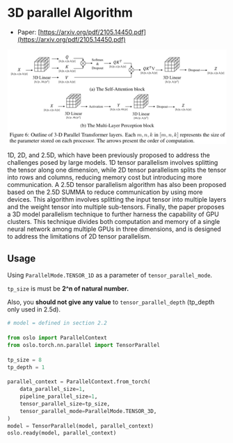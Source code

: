 # 3D parallel Algorithm

* Paper: [https://arxiv.org/pdf/2105.14450.pdf](https://arxiv.org/pdf/2105.14450.pdf)

![E4D02BEB-A5BB-461D-9B62-213A61DB5B74.jpeg](3d_image/E4D02BEB-A5BB-461D-9B62-213A61DB5B74.jpeg)

1D, 2D, and 2.5D, which have been previously proposed to address the challenges posed by large models. 1D tensor parallelism involves splitting the tensor along one dimension, while 2D tensor parallelism splits the tensor into rows and columns, reducing memory cost but introducing more communication. A 2.5D tensor parallelism algorithm has also been proposed based on the 2.5D SUMMA to reduce communication by using more devices. This algorithm involves splitting the input tensor into multiple layers and the weight tensor into multiple sub-tensors. Finally, the paper proposes a 3D model parallelism technique to further harness the capability of GPU clusters. This technique divides both computation and memory of a single neural network among multiple GPUs in three dimensions, and is designed to address the limitations of 2D tensor parallelism.

## Usage

Using `ParallelMode.TENSOR_1D` as a parameter of `tensor_parallel_mode`. 

`tp_size` is must be **2^n of natural number.**

Also, you **should not give any value** to `tensor_parallel_depth` (tp_depth only used in 2.5d).

```python
# model = defined in section 2.2

from oslo import ParallelContext
from oslo.torch.nn.parallel import TensorParallel

tp_size = 8
tp_depth = 1

parallel_context = ParallelContext.from_torch(
    data_parallel_size=1,
    pipeline_parallel_size=1,
    tensor_parallel_size=tp_size,
    tensor_parallel_mode=ParallelMode.TENSOR_3D,
)
model = TensorParallel(model, parallel_context)
oslo.ready(model, parallel_context)
```